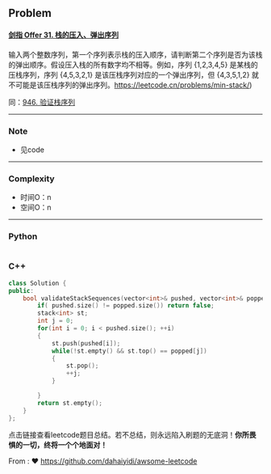 ## Problem

#### [剑指 Offer 31. 栈的压入、弹出序列](https://leetcode.cn/problems/zhan-de-ya-ru-dan-chu-xu-lie-lcof/)

输入两个整数序列，第一个序列表示栈的压入顺序，请判断第二个序列是否为该栈的弹出顺序。假设压入栈的所有数字均不相等。例如，序列 {1,2,3,4,5} 是某栈的压栈序列，序列 {4,5,3,2,1} 是该压栈序列对应的一个弹出序列，但 {4,3,5,1,2}  就不可能是该压栈序列的弹出序列。https://leetcode.cn/problems/min-stack/)

同：[946. 验证栈序列](https://leetcode.cn/problems/validate-stack-sequences/) 

------

### Note

- 见code


------

### Complexity

- 时间O：n
- 空间O：n

------

### Python

```python

```

### C++

```C++
class Solution {
public:
    bool validateStackSequences(vector<int>& pushed, vector<int>& popped) {
        if( pushed.size() != popped.size()) return false;
        stack<int> st;
        int j = 0;
        for(int i = 0; i < pushed.size(); ++i)
        {
            st.push(pushed[i]);
            while(!st.empty() && st.top() == popped[j])
            {
                st.pop();
                ++j;
            }

        }
        return st.empty();
    }
};
```

点击链接查看leetcode题目总结。若不总结，则永远陷入刷题的无底洞！**你所畏惧的一切，终将一个个地面对！**

From : :heart: https://github.com/dahaiyidi/awsome-leetcode
